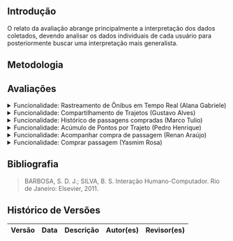 ## Introdução
O relato da avaliação abrange principalmente a interpretação dos dados coletados, devendo analisar os dados individuais de cada usuário para posteriormente buscar uma interpretação mais generalista.

## Metodologia


## Avaliações
<details>
<summary>Funcionalidade: Rastreamento de Ônibus em Tempo Real (Alana Gabriele)</summary>
</details>

<details>
    <summary>Funcionalidade: Compartilhamento de Trajetos (Gustavo Alves) </summary>

   <h2> Questões Identificadas </h2> 
   <ul>
        <li>
        <b>Feedback Positivo: </b> Durante a avaliação do protótipo de papel, o usuário demonstrou facilidade ao realizar o procedimento desejado para o compartilhamento do trajeto. A interface pareceu intuitiva e fácil de usar, permitindo que o usuário completasse a tarefa sem dificuldades.
        </li>
        <li>
        <b>Problema Identificado: </b> Nenhum problema foi identificado durante a avaliação. O usuário conseguiu navegar pela interface e executar o compartilhamento de trajeto sem encontrar obstáculos ou pontos de confusão.
        </li>
   </ul>
   <h2> Sugestões para Melhorias </h2> 
   <ul>
        <li>
        O usuário sugeriu a inclusão de uma funcionalidade que permitisse fechar a tela de seleção dos usuários cadastrados para o compartilhamento de trajeto. Esta sugestão indica a necessidade de uma opção mais clara e acessível para retornar à tela anterior ou cancelar a ação sem dificuldades.
        </li>
        <li>
        O usuário recomendou a inclusão de mais botões na parte superior da aba. Esta sugestão visa melhorar a visualização e navegação, tornando as opções mais acessíveis e visíveis, o que pode facilitar ainda mais o uso da interface.
        </li>
   </ul>
   <h2> Feedback do Usuário </h2> 
   <ul>
        <li>
        O feedback geral do participante foi positivo. Ele demonstrou facilidade ao realizar a tarefa indicada, não encontrando problemas no processo. Este retorno indica que a interface do protótipo de papel é intuitiva e funcional para o compartilhamento de trajetos. As sugestões fornecidas são valiosas para aprimorar ainda mais a experiência do usuário, garantindo uma interface ainda mais eficiente e agradável.
        </li>
   </ul>

   <h2> Gravação da Avaliação </h2>
   <iframe width="560" height="315" src="https://www.youtube.com/embed/kYDBN66qF7E?si=c-Vh6z7bH33XFY8A" title="YouTube video player" frameborder="0" allow="accelerometer; autoplay; clipboard-write; encrypted-media; gyroscope; picture-in-picture; web-share" referrerpolicy="strict-origin-when-cross-origin" allowfullscreen></iframe>

</details>

<details>
    <summary> Funcionalidade: Histórico de passagens compradas (Marco Tulio) </summary>
</details>

<details>
    <summary>Funcionalidade: Acúmulo de Pontos por Trajeto (Pedro Henrique)</summary>
</details>

<details>
    <summary> Funcionalidade: Acompanhar compra de passagem (Renan Araújo)</summary>
</details>

<details>
    <summary> Funcionalidade: Comprar passagem (Yasmim Rosa)  </summary>
</details>

## Bibliografia
>BARBOSA, S. D. J.; SILVA, B. S. Interação Humano-Computador. Rio de Janeiro: Elsevier, 2011.


## Histórico de Versões

| Versão |    Data    | Descrição                               | Autor(es)                                                                                     | Revisor(es)                                        |
| ------ | :--------: | --------------------------------------- | --------------------------------------------------------------------------------------------- | -------------------------------------------------- |
